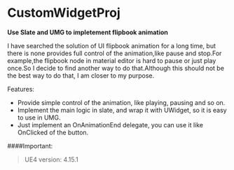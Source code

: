 # CustomWidgetProj
**Use Slate and UMG to impletement flipbook animation**

I have searched the solution of UI flipbook animation for a long time, but there is none provides full control of the animation,like pause and stop.For example,the flipbook node in material editor is hard to pause or just play once.So I decide to find another way to do that.Although this should not be the best way to do that, I am closer to my purpose. 

Features:
+ Provide simple control of the animation, like playing, pausing and so on.
+ Implement the main logic in slate, and wrap it with UWidget, so it is easy to use in UMG.
+ Just implement an OnAnimationEnd delegate, you can use it like OnClicked of the button. 


####Important:
> UE4 version: 4.15.1
